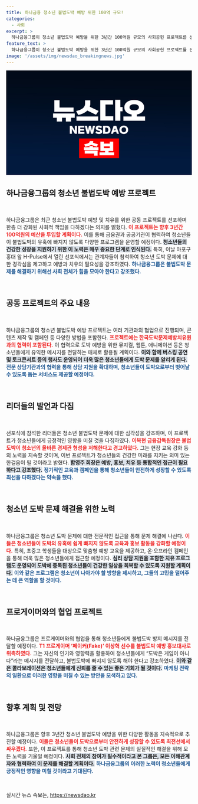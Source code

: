 ```yaml
---
title: 하나금융 청소년 불법도박 예방 위한 100억 규모!
categories:
  - 사회
excerpt: >
  하나금융그룹이 청소년 불법도박 예방을 위한 3년간 100억원 규모의 사회공헌 프로젝트를 선포했습니다. 금융권과 공공기관이 협력해 예방 교육, 캠페인, 심리 상담을 통해 건강한 사회를 위해 나아갑니다.
feature_text: >
  하나금융그룹이 청소년 불법도박 예방을 위한 3년간 100억원 규모의 사회공헌 프로젝트를 선포했습니다. 금융권과 공공기관이 협력해 예방 교육, 캠페인, 심리 상담을 통해 건강한 사회를 위해 나아갑니다.
image: '/assets/img/newsdao_breakingnews.jpg'
---
```


<p><img src="/assets/img/newsdao_breakingnews.jpg" alt="koreaapp 속보" /></p>

<h2 data-ke-size="size26">하나금융그룹의 청소년 불법도박 예방 프로젝트</h2>

<p data-ke-size="size16">&nbsp;</p>

<p>하나금융그룹은 최근 청소년 불법도박 예방 및 치유를 위한 공동 프로젝트를 선포하며 한층 더 강화된 사회적 책임을 다하겠다는 의지를 밝혔다. <b><span style="color: #ee2323;">이 프로젝트는 향후 3년간 100억원의 예산을 투입할 계획이다.</span></b> 이를 통해 금융권과 공공기관이 협력하여 청소년들이 불법도박의 유혹에 빠지지 않도록 다양한 프로그램을 운영할 예정이다. <b><span style="background-color: #21538527;">청소년들의 건강한 성장을 지원하기 위한 이 노력은 매우 중요한 단계로 인식된다.</span></b> 특히, 이날 마포구 홍대 앞 H-Pulse에서 열린 선포식에서는 관계자들이 참석하여 청소년 도박 문제에 대한 경각심을 제고하고 예방과 치유의 필요성을 강조하였다. <b><span style="color: #1a5490;">하나금융그룹은 불법도박 문제를 해결하기 위해선 사회 전체가 힘을 모아야 한다고 강조했다.</span></b></p>

<p data-ke-size="size16">&nbsp;</p>

<h2 data-ke-size="size26">공동 프로젝트의 주요 내용</h2>

<p data-ke-size="size16">&nbsp;</p>

<p>하나금융그룹의 청소년 불법도박 예방 프로젝트는 여러 기관과의 협업으로 진행되며, 콘텐츠 제작 및 캠페인 등 다양한 방법을 포함한다. <b><span style="color: #ee2323;">프로젝트에는 한국도박문제예방치유원과의 협력이 포함된다.</span></b> 이 협력으로 도박 예방을 위한 뮤지컬, 웹툰, 애니메이션 등은 청소년들에게 유익한 메시지를 전달하는 매체로 활용될 계획이다. <b><span style="background-color: #21538527;">이와 함께 버스킹 공연 및 토크콘서트 등의 행사도 운영되어 더욱 많은 청소년들에게 도박 문제를 알리게 된다.</span></b> <b><span style="color: #1a5490;">전문 상담기관과의 협력을 통해 상담 지원을 확대하며, 청소년들이 도박으로부터 벗어날 수 있도록 돕는 서비스도 제공할 예정이다.</span></b></p>

<p data-ke-size="size16">&nbsp;</p>

<h2 data-ke-size="size26">리더들의 발언과 다짐</h2>

<p data-ke-size="size16">&nbsp;</p>

<p>선포식에 참석한 리더들은 청소년 불법도박 문제에 대한 심각성을 강조하며, 이 프로젝트가 청소년들에게 긍정적인 영향을 미칠 것을 다짐하였다. <b><span style="color: #ee2323;">이복현 금융감독원장은 불법도박이 청소년의 올바른 경제관 형성을 저해한다고 경고하였다.</span></b> 그는 현장 교육 강화 등의 노력을 지속할 것이며, 이번 프로젝트가 청소년들의 건강한 미래를 지키는 의미 있는 한걸음이 될 것이라고 밝혔다. <b><span style="background-color: #21538527;">함영주 회장은 예방, 홍보, 치유 등 통합적인 접근이 필요하다고 강조했다.</span></b> <b><span style="color: #1a5490;">정기적인 교육과 캠페인을 통해 청소년들이 안전하게 성장할 수 있도록 최선을 다하겠다는 약속을 했다.</span></b></p>

<p data-ke-size="size16">&nbsp;</p>

<h2 data-ke-size="size26">청소년 도박 문제 해결을 위한 노력</h2>

<p data-ke-size="size16">&nbsp;</p>

<p>하나금융그룹은 청소년 도박 문제에 대한 전문적인 접근을 통해 문제 해결에 나선다. <b><span style="color: #ee2323;">이들은 청소년들이 도박의 유혹에 쉽게 빠지지 않도록 교육과 홍보 활동을 강화할 예정이다.</span></b> 특히, 초중고 학생들을 대상으로 맞춤형 예방 교육을 제공하고, 온·오프라인 캠페인을 통해 더욱 많은 청소년들에게 접근할 예정이다. <b><span style="background-color: #21538527;">심리 상담 지원을 포함한 치유 프로그램도 운영되어 도박에 중독된 청소년들이 건강한 일상을 회복할 수 있도록 지원할 계획이다.</span></b> <b><span style="color: #1a5490;">이와 같은 프로그램은 청소년이 나아가야 할 방향을 제시하고, 그들의 고민을 덜어주는 데 큰 역할을 할 것이다.</span></b></p>

<p data-ke-size="size16">&nbsp;</p>

<h2 data-ke-size="size26">프로게이머와의 협업 프로젝트</h2>

<p data-ke-size="size16">&nbsp;</p>

<p>하나금융그룹은 프로게이머와의 협업을 통해 청소년들에게 불법도박 방지 메시지를 전달할 예정이다. <b><span style="color: #ee2323;">T1 프로게이머 ‘페이커(Fake)’ 이상혁 선수를 불법도박 예방 홍보대사로 위촉하였다.</span></b> 그는 자신의 인기와 영향력을 활용하여 청소년들에게 “도박은 게임이 아니다”라는 메시지를 전달하고, 불법도박에 빠지지 않도록 해야 한다고 강조하였다. <b><span style="background-color: #21538527;">이와 같은 콜라보레이션은 청소년들에게 신뢰를 줄 수 있는 좋은 기회가 될 것이다.</span></b> <b><span style="color: #1a5490;">마케팅 전략의 일환으로 이러한 영향을 미칠 수 있는 방안을 모색하고 있다.</span></b></p>

<p data-ke-size="size16">&nbsp;</p>

<h2 data-ke-size="size26">향후 계획 및 전망</h2>

<p data-ke-size="size16">&nbsp;</p>

<p>하나금융그룹은 향후 3년간 청소년 불법도박 예방을 위한 다양한 활동을 지속적으로 추진할 예정이다. <b><span style="color: #ee2323;">이들은 청소년들이 도박으로부터 안전하게 성장할 수 있도록 최전선에서 싸우겠다.</span></b> 또한, 이 프로젝트를 통해 청소년 도박 관련 문제의 실질적인 해결을 위해 모든 노력을 기울일 예정이다. <b><span style="background-color: #21538527;">사회 전체의 참여가 필수적이라고 본 그룹은, 모든 이해관계자와 협력하여 이 문제를 해결할 계획이다.</span></b> <b><span style="color: #1a5490;">하나금융그룹의 이러한 노력이 청소년들에게 긍정적인 영향을 미칠 것이라고 기대된다.</span></b></p>

<p data-ke-size="size16">&nbsp;</p>
실시간 뉴스 속보는, <a href="https://newsdao.kr" rel="dofollow">https://newsdao.kr</a>


